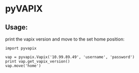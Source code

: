 # pyVAPIX

## Usage:

print the vapix version and move to the set home position:
````
import pyvapix

vap = pyvapix.Vapix('10.99.89.49', 'username', 'password')
print vap.get_vapix_version()
vap.move('home')

````